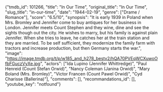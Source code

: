 {"tmdb_id": 101266, "title": "In Our Time", "original_title": "In Our Time", "slug_title": "in-our-time", "date": "1944-02-19", "genre": ["Drame / Romance"], "score": "6.5/10", "synopsis": "It is early 1939 in Poland when Mrs. Bromley and Jennifer come to buy antiques for her business in London. Jennifer meets Count Stephen and they wine, dine and see the sights though out the city. He wishes to marry, but his family is against plain Jennifer. When she tries to leave, he catches her at the train station and they are married. To be self sufficient, they modernize the family farm with tractors and increase production, but then Germany starts the war.", "image": "https://image.tmdb.org/t/p/w185_and_h278_bestv2/hQA70PVEqWCXuwoOfbFGuczVyXe.jpg", "actors": ["Ida Lupino (Jennifer Whittredge)", "Paul Henreid (Count Stefan Orwid)", "Nancy Coleman (Janina Orwid)", "Mary Boland (Mrs. Bromley)", "Victor Francen (Count Pawel Orwid)", "Cyd Charisse (Ballerina)"], "comments": [], "recommandations_id": [], "youtube_key": "notfound"}